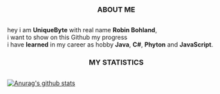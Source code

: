 ###  <p align="center">ABOUT ME</p>
##
hey i am **UniqueByte** with real name **Robin Bohland**, <br>
i want to show on this Github my progress<br> i have **learned** in my career as hobby **Java**, **C#**, **Phyton** and **JavaScript**.


### <p align="center">MY STATISTICS</p>
##
[![Anurag's github stats](https://github-readme-stats.vercel.app/api?username=uniquebyte&show_icons=true&theme=dracula&hide_title=true&count_private=true&include_all_commits=true)](https://github.com/anuraghazra/github-readme-stats)
